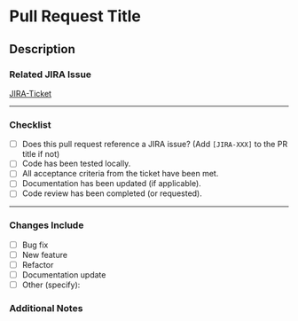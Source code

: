 # Pull Request Title
<!-- Example: [JIRA-123] Implement feature XYZ -->

## Description
<!-- Provide a concise summary of your changes and why they are necessary. -->

### Related JIRA Issue
<!-- If there's no JIRA issue, link here: https://jira.yourdomain.com/browse/ -->
[JIRA-Ticket](https://jira.yourdomain.com/browse/)

---

### Checklist

- [ ] Does this pull request reference a JIRA issue? (Add `[JIRA-XXX]` to the PR title if not)
- [ ] Code has been tested locally.
- [ ] All acceptance criteria from the ticket have been met.
- [ ] Documentation has been updated (if applicable).
- [ ] Code review has been completed (or requested).

---

### Changes Include

- [ ] Bug fix
- [ ] New feature
- [ ] Refactor
- [ ] Documentation update
- [ ] Other (specify):

### Additional Notes
<!-- Include any information reviewers need to know about this PR. -->